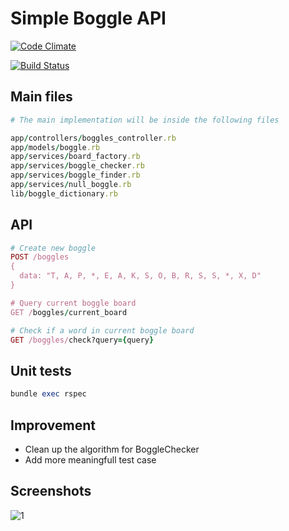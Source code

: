 # Simple Boggle API

[![Code Climate](https://codeclimate.com/github/kimquy/simple_boggle_api/badges/gpa.svg)](https://codeclimate.com/github/kimquy/simple_boggle_api)

[![Build Status](https://travis-ci.org/kimquy/simple_boggle_api.svg?branch=master)](https://travis-ci.org/kimquy/simple_boggle_api)

## Main files

```ruby
# The main implementation will be inside the following files

app/controllers/boggles_controller.rb
app/models/boggle.rb
app/services/board_factory.rb
app/services/boggle_checker.rb
app/services/boggle_finder.rb
app/services/null_boggle.rb
lib/boggle_dictionary.rb
```

## API

```ruby
# Create new boggle
POST /boggles
{
  data: "T, A, P, *, E, A, K, S, O, B, R, S, S, *, X, D"
}

# Query current boggle board
GET /boggles/current_board

# Check if a word in current boggle board
GET /boggles/check?query={query}
```

## Unit tests

```ruby
bundle exec rspec
```

## Improvement
* Clean up the algorithm for BoggleChecker
* Add more meaningfull test case

## Screenshots
![1](https://user-images.githubusercontent.com/2282642/30710069-89c5a7b6-9f2e-11e7-87b0-d2ec8675ede8.png?s=200)

